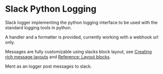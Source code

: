 # Slack Python Logging

Slack logger implementing the python logging interface to be used with the standard logging tools in python.

A handler and a formatter is provided, currently working with a webhook url only.

Messages are fully customizable using slacks block layout, see [Creating rich message layouts](https://api.slack.com/messaging/composing/layouts) and [Reference: Layout blocks](https://api.slack.com/reference/block-kit/blocks).

Ment as an logger post messages to slack.
